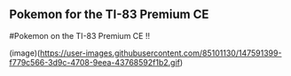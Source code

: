 ## Pokemon for the TI-83 Premium CE

#Pokemon on the TI-83 Premium CE !!

(image)(https://user-images.githubusercontent.com/85101130/147591399-f779c566-3d9c-4708-9eea-43768592f1b2.gif)
